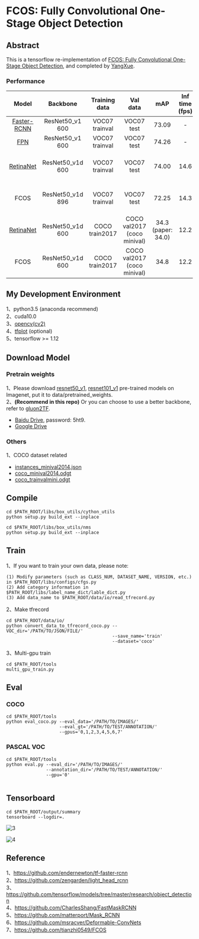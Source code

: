 # FCOS: Fully Convolutional One-Stage Object Detection     

## Abstract
This is a tensorflow re-implementation of [FCOS: Fully Convolutional One-Stage Object Detection](https://arxiv.org/abs/1904.01355), and completed by [YangXue](https://yangxue0827.github.io/).     

### Performance
| Model |    Backbone    |    Training data    |    Val data    |    mAP    | Inf time (fps) | Model Link | Train Schedule | GPU | Image/GPU | Configuration File |
|:------------:|:------------:|:------------:|:---------:|:-----------:|:----------:|:----------:|:----------:|:----------:|:-----------:|:-----------:|
| [Faster-RCNN](https://github.com/DetectionTeamUCAS/Faster-RCNN_Tensorflow) | ResNet50_v1 600 | VOC07 trainval | VOC07 test | 73.09 | - | - | - | 1X GTX 1080Ti | 1 | - |
| [FPN](https://github.com/DetectionTeamUCAS/FPN_Tensorflow) | ResNet50_v1 600 | VOC07 trainval | VOC07 test | 74.26 | - | - | - | 1X GTX 1080Ti | 1 | - |
| [RetinaNet](https://github.com/DetectionTeamUCAS/RetinaNet_Tensorflow) | ResNet50_v1d 600 | VOC07 trainval | VOC07 test | 74.00 | 14.6 | [model](https://drive.google.com/file/d/1qjYsAi5uHB-6KgnrgWTN42a7Njkah-rA/view?usp=sharing) | - | 4X GeForce RTX 2080 Ti | 2 | - |
| FCOS | ResNet50_v1d 896 | VOC07 trainval | VOC07 test | 72.25 | 14.3 | [Baidu Drive (ujvj)](https://pan.baidu.com/s/1suZbHLvkDqAWh0qtOSTesQ) | - | 3X GeForce RTX 2080 Ti | 2 | [cfgs_fcos_voc07_res50_v4.py](./libs/configs/VOC2007/cfgs_fcos_voc07_res50_v4.py) |
| [RetinaNet](https://github.com/DetectionTeamUCAS/RetinaNet_Tensorflow) | ResNet50_v1d 600 | COCO train2017 | COCO val2017 (coco minival) | 34.3 (paper: 34.0) | 12.2 | [model](https://drive.google.com/file/d/1UIHFh_QnYpQCeFPimnmZhPuxpIkFjwq5/view?usp=sharing) | 1x | 4X GeForce RTX 2080 Ti | 2 | - |
| FCOS | ResNet50_v1d 600 | COCO train2017 | COCO val2017 (coco minival) | 34.8 | 12.2 | [Baidu Drive (qg62)](https://pan.baidu.com/s/1RCwbeh_jAbxi2shso41y3g) | 1x | 3X GeForce RTX 2080 Ti | 2 | [cfgs_fcos_coco_res50_1x_v1.py](./libs/configs/COCO/cfgs_fcos_coco_res50_1x_v1.py) |

## My Development Environment
1、python3.5 (anaconda recommend)             
2、cuda10.0                     
3、[opencv(cv2)](https://pypi.org/project/opencv-python/)    
4、[tfplot](https://github.com/wookayin/tensorflow-plot) (optional)            
5、tensorflow >= 1.12                     

## Download Model
### Pretrain weights
1、Please download [resnet50_v1](http://download.tensorflow.org/models/resnet_v1_50_2016_08_28.tar.gz), [resnet101_v1](http://download.tensorflow.org/models/resnet_v1_101_2016_08_28.tar.gz) pre-trained models on Imagenet, put it to data/pretrained_weights.       
2、**(Recommend in this repo)** Or you can choose to use a better backbone, refer to [gluon2TF](https://github.com/yangJirui/gluon2TF).    
* [Baidu Drive](https://pan.baidu.com/s/1GpqKg0dOaaWmwshvv1qWGg), password: 5ht9.          
* [Google Drive](https://drive.google.com/drive/folders/1BM8ffn1WnsRRb5RcuAcyJAHX8NS2M1Gz?usp=sharing) 

### Others
1、COCO dataset related      
* [instances_minival2014.json](https://drive.google.com/file/d/1cgyEzdGVfx7zPNUO0lLfm8pu0HfIj3Xv/view?usp=sharing)
* [coco_minival2014.odgt](https://drive.google.com/file/d/1Au55e6lqvuTunNBZO2Cj4Kh9XySyM3ZN/view?usp=sharing)       
* [coco_trainvalmini.odgt](https://drive.google.com/file/d/1TSbPjY7HNDryIL3PB6pkO2EVDAwsyD3k/view?usp=sharing)  

## Compile
```  
cd $PATH_ROOT/libs/box_utils/cython_utils
python setup.py build_ext --inplace

cd $PATH_ROOT/libs/box_utils/nms
python setup.py build_ext --inplace
```

## Train

1、If you want to train your own data, please note:  
```     
(1) Modify parameters (such as CLASS_NUM, DATASET_NAME, VERSION, etc.) in $PATH_ROOT/libs/configs/cfgs.py
(2) Add category information in $PATH_ROOT/libs/label_name_dict/lable_dict.py     
(3) Add data_name to $PATH_ROOT/data/io/read_tfrecord.py 
```     

2、Make tfrecord
```  
cd $PATH_ROOT/data/io/  
python convert_data_to_tfrecord_coco.py --VOC_dir='/PATH/TO/JSON/FILE/' 
                                        --save_name='train' 
                                        --dataset='coco'
```      

3、Multi-gpu train
```  
cd $PATH_ROOT/tools
multi_gpu_train.py
```

## Eval
### COCO
```  
cd $PATH_ROOT/tools
python eval_coco.py --eval_data='/PATH/TO/IMAGES/'  
                    --eval_gt='/PATH/TO/TEST/ANNOTATION/'
                    --gpus='0,1,2,3,4,5,6,7'           
``` 

### PASCAL VOC
```  
cd $PATH_ROOT/tools
python eval.py --eval_dir='/PATH/TO/IMAGES/'  
               --annotation_dir='/PATH/TO/TEST/ANNOTATION/'
               --gpu='0'
                    
```

## Tensorboard
```  
cd $PATH_ROOT/output/summary
tensorboard --logdir=.
``` 

![3](images.png)

![4](scalars.png)

## Reference
1、https://github.com/endernewton/tf-faster-rcnn   
2、https://github.com/zengarden/light_head_rcnn   
3、https://github.com/tensorflow/models/tree/master/research/object_detection        
4、https://github.com/CharlesShang/FastMaskRCNN       
5、https://github.com/matterport/Mask_RCNN      
6、https://github.com/msracver/Deformable-ConvNets      
7、https://github.com/tianzhi0549/FCOS       
